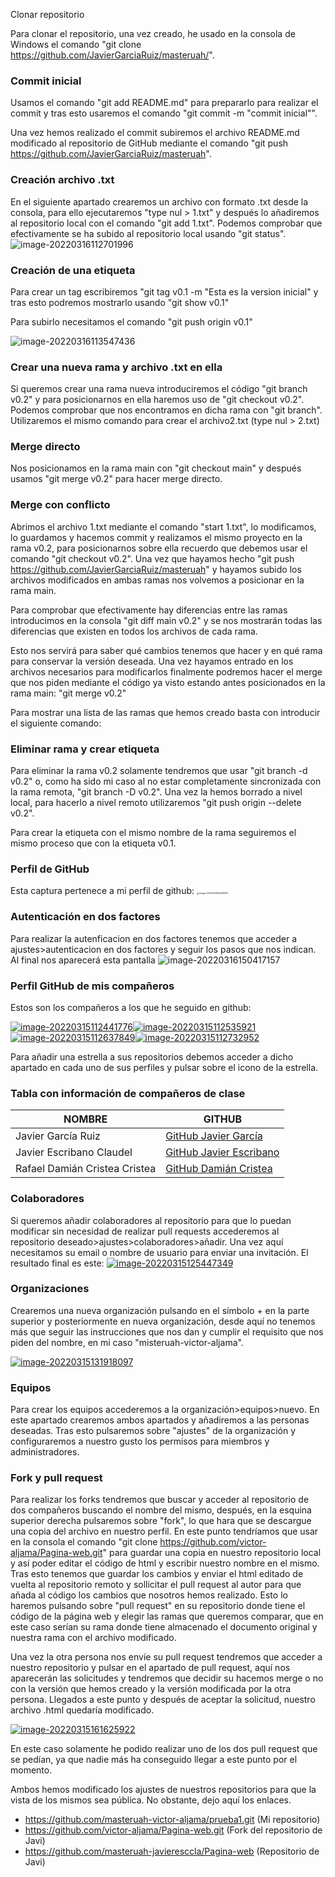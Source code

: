 Clonar repositorio

Para clonar el repositorio, una vez creado, he usado en la consola de Windows el comando "git clone https://github.com/JavierGarciaRuiz/masteruah/".

### Commit inicial

Usamos el comando "git add README.md" para prepararlo para realizar el commit y tras esto usaremos el comando "git commit -m "commit inicial"".

Una vez hemos realizado el commit subiremos el archivo README.md modificado al repositorio de GitHub mediante el comando "git push https://github.com/JavierGarciaRuiz/masteruah".

### Creación archivo .txt

En el siguiente apartado crearemos un archivo con formato .txt desde la consola, para ello ejecutaremos "type nul > 1.txt" y después lo añadiremos al repositorio local con el comando "git add 1.txt". Podemos comprobar que efectivamente se ha subido al repositorio local usando "git status". ![image-20220316112701996](C:\Users\Javi\AppData\Roaming\Typora\typora-user-images\image-20220316112701996.png)

### Creación de una etiqueta

Para crear un tag escribiremos "git tag v0.1 -m "Esta es la version inicial" y tras esto podremos mostrarlo usando "git show v0.1"

Para subirlo necesitamos el comando "git push origin v0.1"

![image-20220316113547436](C:\Users\Javi\AppData\Roaming\Typora\typora-user-images\image-20220316113547436.png)

### Crear una nueva rama y archivo .txt en ella

Si queremos crear una rama nueva introduciremos el código "git branch v0.2" y para posicionarnos en ella haremos uso de "git checkout v0.2". Podemos comprobar que nos encontramos en dicha rama con "git branch". Utilizaremos el mismo comando para crear el archivo2.txt (type nul > 2.txt)

### Merge directo

Nos posicionamos en la rama main con "git checkout main" y después usamos "git merge v0.2" para hacer merge directo.

### Merge con conflicto

Abrimos el archivo 1.txt mediante el comando "start 1.txt", lo modificamos, lo guardamos y hacemos commit y realizamos el mismo proyecto en la rama v0.2, para posicionarnos sobre ella recuerdo que debemos usar el comando "git checkout v0.2". Una vez que hayamos hecho "git push https://github.com/JavierGarciaRuiz/masteruah" y hayamos subido los archivos modificados en ambas ramas nos volvemos a posicionar en la rama main.

Para comprobar que efectivamente hay diferencias entre las ramas introducimos en la consola "git diff main v0.2" y se nos mostrarán todas las diferencias que existen en todos los archivos de cada rama.

Esto nos servirá para saber qué cambios tenemos que hacer y en qué rama para conservar la versión deseada. Una vez hayamos entrado en los archivos necesarios para modificarlos finalmente podremos hacer el merge que nos piden mediante el código ya visto estando antes posicionados en la rama main: "git merge v0.2" 

Para mostrar una lista de las ramas que hemos creado basta con introducir el siguiente comando:

### Eliminar rama y crear etiqueta

Para eliminar la rama v0.2 solamente tendremos que usar "git branch -d v0.2" o, como ha sido mi caso al no estar completamente sincronizada con la rama remota, "git branch -D v0.2". Una vez la hemos borrado a nivel local, para hacerlo a nivel remoto utilizaremos "git push origin --delete v0.2".

Para crear la etiqueta con el mismo nombre de la rama seguiremos el mismo proceso que con la etiqueta v0.1.

### Perfil de GitHub

Esta captura pertenece a mi perfil de github: <img src="C:\Users\Javi\AppData\Roaming\Typora\typora-user-images\image-20220316150539813.png" alt="image-20220316150539813" style="zoom:25%;" />

### Autenticación en dos factores

Para realizar la autenficacion en dos factores tenemos que acceder a ajustes>autenticacion en dos factores y seguir los pasos que nos indican. Al final nos aparecerá esta pantalla ![image-20220316150417157](C:\Users\Javi\AppData\Roaming\Typora\typora-user-images\image-20220316150417157.png)

### Perfil GitHub de mis compañeros

Estos son los compañeros a los que he seguido en github:

[![image-20220315112441776]()](https://github.com/victor-aljama/masteruah2)[![image-20220315112535921]()](https://github.com/victor-aljama/masteruah2)[![image-20220315112637849]()](https://github.com/victor-aljama/masteruah2)[![image-20220315112732952]()](https://github.com/victor-aljama/masteruah2)

Para añadir una estrella a sus repositorios debemos acceder a dicho apartado en cada uno de sus perfiles y pulsar sobre el icono de la estrella.

### Tabla con información de compañeros de clase

| NOMBRE                        | GITHUB                                                      |
| ----------------------------- | ----------------------------------------------------------- |
| Javier García Ruiz            | [GitHub Javier García](https://github.com/JavierGarciaRuiz) |
| Javier Escribano Claudel      | [GitHub Javier Escribano](https://github.com/javieresccla)  |
| Rafael Damián Cristea Cristea | [GitHub Damián Cristea](https://github.com/MrDamian1723)    |

### Colaboradores

Si queremos añadir colaboradores al repositorio para que lo puedan modificar sin necesidad de realizar pull requests accederemos al repositorio deseado>ajustes>colaboradores>añadir. Una vez aquí necesitamos su email o nombre de usuario para enviar una invitación. El resultado final es este: [![image-20220315125447349]()](https://github.com/victor-aljama/masteruah2)

### Organizaciones

Crearemos una nueva organización pulsando en el símbolo + en la parte superior y posteriormente en nueva organización, desde aquí no tenemos más que seguir las instrucciones que nos dan y cumplir el requisito que nos piden del nombre, en mi caso "misteruah-victor-aljama".

[![image-20220315131918097]()](https://github.com/victor-aljama/masteruah2)

### Equipos

Para crear los equipos accederemos a la organización>equipos>nuevo. En este apartado crearemos ambos apartados y añadiremos a las personas deseadas. Tras esto pulsaremos sobre "ajustes" de la organización y configuraremos a nuestro gusto los permisos para miembros y administradores.

### Fork y pull request

Para realizar los forks tendremos que buscar y acceder al repositorio de dos compañeros buscando el nombre del mismo, después, en la esquina superior derecha pulsaremos sobre "fork", lo que hara que se descargue una copia del archivo en nuestro perfil. En este punto tendríamos que usar en la consola el comando "git clone https://github.com/victor-aljama/Pagina-web.git" para guardar una copia en nuestro repositorio local y así poder editar el código de html y escribir nuestro nombre en el mismo. Tras esto tenemos que guardar los cambios y enviar el html editado de vuelta al repositorio remoto y sollicitar el pull request al autor para que añada al código los cambios que nosotros hemos realizado. Esto lo haremos pulsando sobre "pull request" en su repositorio donde tiene el código de la página web y elegir las ramas que queremos comparar, que en este caso serían su rama donde tiene almacenado el documento original y nuestra rama con el archivo modificado.

Una vez la otra persona nos envíe su pull request tendremos que acceder a nuestro repositorio y pulsar en el apartado de pull request, aquí nos aparecerán las solicitudes y tendremos que decidir su hacemos merge o no con la versión que hemos creado y la versión modificada por la otra persona. Llegados a este punto y después de aceptar la solicitud, nuestro archivo .html quedaría modificado.

[![image-20220315161625922]()](https://github.com/victor-aljama/masteruah2)

En este caso solamente he podido realizar uno de los dos pull request que se pedían, ya que nadie más ha conseguido llegar a este punto por el momento.

Ambos hemos modificado los ajustes de nuestros repositorios para que la vista de los mismos sea pública. No obstante, dejo aquí los enlaces.

- https://github.com/masteruah-victor-aljama/prueba1.git (Mi repositorio)
- https://github.com/victor-aljama/Pagina-web.git (Fork del repositorio de Javi)
- https://github.com/masteruah-javieresccla/Pagina-web (Repositorio de Javi)

